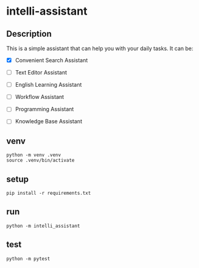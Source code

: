 # intelli-assistant

## Description
This is a simple assistant that can help you with your daily tasks. It can be:
- [x] Convenient Search Assistant
- [ ] Text Editor Assistant
- [ ] English Learning Assistant
- [ ]  Workflow Assistant
- [ ]  Programming Assistant
- [ ]  Knowledge Base Assistant


## venv
```
python -m venv .venv
source .venv/bin/activate
```

## setup
```
pip install -r requirements.txt
```

## run
```
python -m intelli_assistant
```

## test
```
python -m pytest
```
